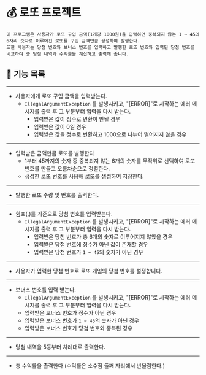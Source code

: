 # 💰 로또 프로젝트
```
이 프로그램은 사용자가 로또 구입 금액(1개당 1000원)을 입력하면 중복되지 않는 1 ~ 45의 6자리 숫자로 이루어진 로또를 구입 금액만큼 생성하여 발행한다.
또한 사용자는 당첨 번호와 보너스 번호를 입력하고 발행한 로또 번호와 입력된 당첨 번호를 비교하여 총 당첨 내역과 수익률을 계산하고 출력해 줍니다.
```

## 📝 기능 목록

---

- 사용자에게 로또 구입 금액을 입력받는다.
  - `IllegalArgumentException` 를 발생시키고, "[ERROR]"로 시작하는 에러 메시지를 출력 후 그 부분부터 입력을 다시 받는다.
    - 입력받은 값이 정수로 변환이 안될 경우
    - 입력받은 값이 0일 경우
    - 입력받은 값을 정수로 변환하고 1000으로 나누어 떨어지지 않을 경우
---

- 입력받은 금액만큼 로또를 발행한다
  - 1부터 45까지의 숫자 중 중복되지 않는 6개의 숫자를 무작위로 선택하여 로또 번호를 만들고 오름차순으로 정렬한다.
  - 생성한 로또 번호를 사용해 로또를 생성하여 저장한다.

---
- 발행한 로또 수량 및 번호를 출력한다.
---
- 쉼표(,)를 기준으로 당첨 번호를 입력받는다. 
  - `IllegalArgumentException` 를 발생시키고, "[ERROR]"로 시작하는 에러 메시지를 출력 후 그 부분부터 입력을 다시 받는다.
    - 입력받은 당첨 번호가 총 6개의 숫자로 이루어지지 않았을 경우
    - 입력받은 당첨 번호에 정수가 아닌 값이 존재할 경우
    - 입력받은 당첨 번호가 `1 ~ 45`의 숫자가 아닌 경우
---
- 사용자가 입력한 당첨 번호로 로또 게임의 당첨 번호를 설정합니다.
---
- 보너스 번호를 입력 받는다.
  - `IllegalArgumentException` 를 발생시키고, "[ERROR]"로 시작하는 에러 메시지를 출력 후 그 부분부터 입력을 다시 받는다.
  - 입력받은 보너스 번호가 정수가 아닌 경우
  - 입력받은 보너스 번호가 `1 ~ 45`의 숫자가 아닌 경우
  - 입력받은 보너스 번호가 당첨 번호와 중복된 경우
---
- 당첨 내역을 5등부터 차례대로 출력한다.
---
- 총 수익률을 출력한다 (수익률은 소수점 둘째 자리에서 반올림한다.) 